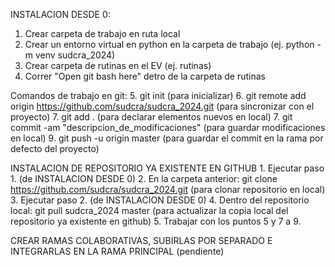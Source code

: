INSTALACION DESDE 0:
1. Crear carpeta de trabajo en ruta local
2. Crear un entorno virtual en python en la carpeta de trabajo (ej. python -m venv sudcra_2024)
3. Crear carpeta de rutinas en el EV (ej. rutinas)
4. Correr "Open git bash here" detro de la carpeta de rutinas

Comandos de trabajo en git: 
      5. git init (para inicializar)
      6. git remote add origin https://github.com/sudcra/sudcra_2024.git (para sincronizar con el proyecto)
      7. git add . (para declarar elementos nuevos en local)
      7. git commit -am "descripcion_de_modificaciones" (para guardar modificaciones en local)
      9. git push -u origin master (para guardar el commit en la rama por defecto del proyecto)

INSTALACION DE REPOSITORIO YA EXISTENTE EN GITHUB
      1. Ejecutar paso 1. (de INSTALACION DESDE 0)
      2. En la carpeta anterior: git clone https://github.com/sudcra/sudcra_2024.git (para clonar repositorio en local)
      3. Ejecutar paso 2. (de INSTALACION DESDE 0)
      4. Dentro del repositorio local: git pull sudcra_2024 master (para actualizar la copia local del repositorio ya existente en github)
      5. Trabajar con los puntos 5 y 7 a 9.

CREAR RAMAS COLABORATIVAS, SUBIRLAS POR SEPARADO E INTEGRARLAS EN LA RAMA PRINCIPAL (pendiente)
